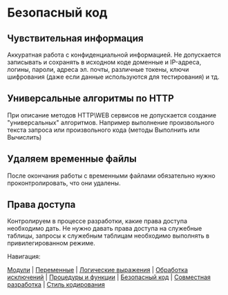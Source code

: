 
# Безопасный код

## Чувствительная информация

Аккуратная работа с конфиденциальной информацией. Не допускается записывать и сохранять в исходном коде доменные и IP-адреса, логины, пароли, адреса эл. почты, различные токены, ключи шифрования (даже если данные используются для тестирования) и тд.

## Универсальные алгоритмы по HTTP

При описание методов HTTP\WEB сервисов не допускается создание "универсальных" алгоритмов. Например выполнение произвольного текста запроса или произвольного кода (методы Выполнить или Вычислить)

## Удаляем временные файлы

После окончания работы с временными файлами обязательно нужно проконтролировать, что они удалены.

## Права доступа

Контролируем в процессе разработки, какие права доступа необходимо дать. Не нужно давать права доступа на служебные таблицы, запросы к служебным таблицам необходимо выполнять в привилегированном режиме.

Навигация:

[Модули](./1%20Модули.md) |
[Переменные](./2%20Переменные.md) |
[Логические выражения](./3%20Логические%20выражения.md) |
[Обработка исключений](./4%20Обработка%20исключений.md) |
[Процедуры и функции](./5%20Процедуры%20и%20функции.md) |
[Безопасный код](./6%20Безопасный%20код.md) |
[Совместная разработка](./7%20Совместная%20разработка.md) |
[Стиль кодирования](/%D0%A1%D1%82%D0%B8%D0%BB%D1%8C%20%D0%BA%D0%BE%D0%B4%D0%B8%D1%80%D0%BE%D0%B2%D0%B0%D0%BD%D0%B8%D1%8F.md)
